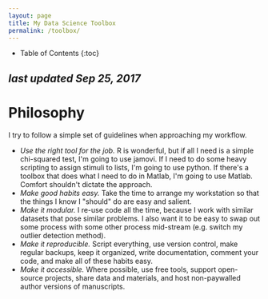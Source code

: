 ```yaml
---
layout: page
title: My Data Science Toolbox
permalink: /toolbox/
---
```


<style>
// Using numbers instead of bullets for listing
#markdown-toc ul {
    list-style: decimal;
}

#markdown-toc {
    border: 1px solid #aaa;
    padding: 1.5em;
    list-style: decimal;
    display: inline-block;
}
</style>

* Table of Contents
{:toc}
  
<i>last updated Sep 25, 2017</i>
---  
  
# Philosophy  
I try to follow a simple set of guidelines when approaching my workflow.
 - _Use the right tool for the job._ R is wonderful, but if all I need is a simple chi-squared test, I'm going to use jamovi. If I need to do some heavy scripting to assign stimuli to lists, I'm going to use python. If there's a toolbox that does what I need to do in Matlab, I'm going to use Matlab. Comfort shouldn't dictate the approach.  
 - _Make good habits easy._ Take the time to arrange my workstation so that the things I know I "should" do are easy and salient.
 - _Make it modular._ I re-use code all the time, because I work with similar datasets that pose similar problems. I also want it to be easy to swap out some process with some other process mid-stream (e.g. switch my outlier detection method).
 - _Make it reproducible._ Script everything, use version control, make regular backups, keep it organized, write documentation, comment your code, and make all of these habits easy.
 - _Make it accessible._ Where possible, use free tools, support open-source projects, share data and materials, and host non-paywalled author versions of manuscripts.

